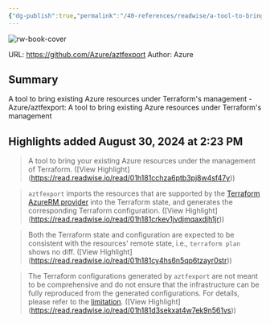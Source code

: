 ```yaml
---
{"dg-publish":true,"permalink":"/40-references/readwise/a-tool-to-bring-existing-azure-resources-under-terraform-s-management/","tags":["rw/articles"]}
---
```


![rw-book-cover](https://opengraph.githubassets.com/24e399a1761e19aa92edcba30a8f779ec05e98d2750a02336425da5698742e79/Azure/aztfexport)
  
URL: https://github.com/Azure/aztfexport
Author: Azure

## Summary

A tool to bring existing Azure resources under Terraform's management - Azure/aztfexport: A tool to bring existing Azure resources under Terraform's management

## Highlights added August 30, 2024 at 2:23 PM
>A tool to bring your existing Azure resources under the management of Terraform. ([View Highlight] (https://read.readwise.io/read/01h181cchza6ptb3pj8w4sf47y))


>`aztfexport` imports the resources that are supported by the [Terraform AzureRM provider](https://github.com/hashicorp/terraform-provider-azurerm) into the Terraform state, and generates the corresponding Terraform configuration. ([View Highlight] (https://read.readwise.io/read/01h181crkev1jvdjmqaxdjh1jr))


>Both the Terraform state and configuration are expected to be consistent with the resources' remote state, i.e., `terraform plan` shows no diff. ([View Highlight] (https://read.readwise.io/read/01h181cy4hs6n5qp6tzayr0str))


>The Terraform configurations generated by `aztfexport` are not meant to be comprehensive and do not ensure that the infrastructure can be fully reproduced from the generated configurations. For details, please refer to the [limitation](https://github.com/Azure/aztfexport#limitation). ([View Highlight] (https://read.readwise.io/read/01h181d3sekxat4w7ek9n561vs))


